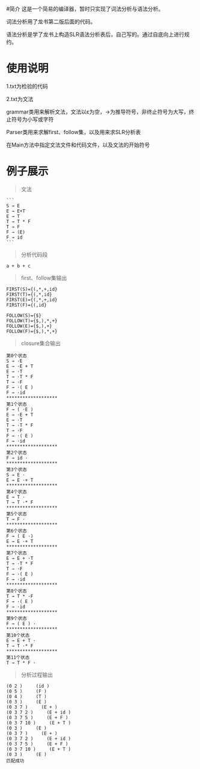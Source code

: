 #简介
这是一个简易的编译器，暂时只实现了词法分析与语法分析。

词法分析用了龙书第二版后面的代码。

语法分析是学了龙书上构造SLR语法分析表后，自己写的。通过自底向上进行规约。

# 使用说明
1.txt为检验的代码

2.txt为文法

grammar类用来解析文法，文法以ε为空，→为推导符号，非终止符号为大写，终止符号为小写或字符

Parser类用来求解first、follow集，以及用来求SLR分析表

在Main方法中指定文法文件和代码文件，以及文法的开始符号

# 例子展示
>  文法

    ```
    S → E  
    E → E+T
    E → T
    T → T * F
    T → F
    F → (E)
    F → id
    ```
    
> 分析代码段
```
a + b + c
```

> first、follow集输出
```
FIRST(S)={(,*,+,id}
FIRST(T)={(,*,id}
FIRST(E)={(,*,+,id}
FIRST(F)={(,id}

FOLLOW(S)={$}
FOLLOW(T)={$,),*,+}
FOLLOW(E)={$,),+}
FOLLOW(F)={$,),*,+}
```

> closure集合输出
```
第0个状态
S → ·E 
E → ·E + T 
E → ·T 
T → ·T * F 
T → ·F 
F → ·( E ) 
F → ·id 
*******************
第1个状态
F → ( ·E ) 
E → ·E + T 
E → ·T 
T → ·T * F 
T → ·F 
F → ·( E ) 
F → ·id 
*******************
第2个状态
F → id ·
*******************
第3个状态
S → E ·
E → E ·+ T 
*******************
第4个状态
E → T ·
T → T ·* F 
*******************
第5个状态
T → F ·
*******************
第6个状态
F → ( E ·) 
E → E ·+ T 
*******************
第7个状态
E → E + ·T 
T → ·T * F 
T → ·F 
F → ·( E ) 
F → ·id 
*******************
第8个状态
T → T * ·F 
F → ·( E ) 
F → ·id 
*******************
第9个状态
F → ( E ) ·
*******************
第10个状态
E → E + T ·
T → T ·* F 
*******************
第11个状态
T → T * F ·
```
> 分析过程输出
```
(0 2 )     (id )
(0 5 )     (F )
(0 4 )     (T )
(0 3 )     (E )
(0 3 7 )     (E + )
(0 3 7 2 )     (E + id )
(0 3 7 5 )     (E + F )
(0 3 7 10 )     (E + T )
(0 3 )     (E )
(0 3 7 )     (E + )
(0 3 7 2 )     (E + id )
(0 3 7 5 )     (E + F )
(0 3 7 10 )     (E + T )
(0 3 )     (E )
匹配成功
```

